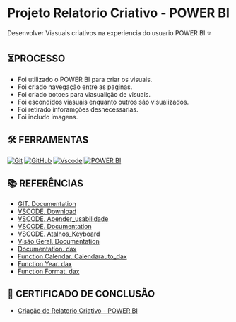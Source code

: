 # Projeto Relatorio Criativo - POWER BI
Desenvolver Viasuais criativos na experiencia do usuario POWER BI ⭐

## ⏳PROCESSO

- Foi utilizado o POWER BI para criar os visuais.
- Foi criado navegação entre as paginas.
- Foi criado botoes para viasualição de visuais.
- Foi escondidos viasuais enquanto outros são visualizados.
- Foi retirado inforamções desnecessarias.
- Foi includo imagens.


## 🛠️ FERRAMENTAS

[![Git](https://img.shields.io/badge/Git-000?style=for-the-badge&logo=git&logoColor=E94D5F)](https://git-scm.com/doc) 
[![GitHub](https://img.shields.io/badge/GitHub-000?style=for-the-badge&logo=github&logoColor=write)](https://docs.github.com/)
[![Vscode](https://img.shields.io/badge/Vscode-000?style=for-the-badge&logo=visual-studio-code&logoColor=blue)](https://code.visualstudio.com/)
[![POWER BI](https://img.shields.io/badge/POWER%20BI%20-%20%23000000?style=for-the-badge&logo=POWER%20BI&logoColor=Balck&labelColor=Black)](https://www.microsoft.com/pt-br/power-platform/products/power-bi)


## 📚 REFERÊNCIAS

- [GIT. Documentation](https://git-scm.com/doc)
- [VSCODE. Download](https://code.visualstudio.com/)
- [VSCODE. Apender_usabilidade](https://code.visualstudio.com/learn)
- [VSCODE. Documentation](https://code.visualstudio.com/docs)
- [VSCODE. Atalhos_Keyboard](https://code.visualstudio.com/shortcuts/keyboard-shortcuts-windows.pdf)
- [Visão Geral. Documentation](https://learn.microsoft.com/pt-br/power-bi/guidance/star-schema)
- [Documentation. dax](https://learn.microsoft.com/en-us/dax/)
- [Function Calendar. Calendarauto_dax](https://learn.microsoft.com/en-us/dax/calendarauto-function-dax)
- [Function Year. dax](https://learn.microsoft.com/en-us/dax/year-function-dax)
- [Function Format. dax](https://learn.microsoft.com/en-us/dax/format-function-dax)


## 📃 CERTIFICADO DE CONCLUSÃO
- [Criação de Relatorio Criativo - POWER BI]()